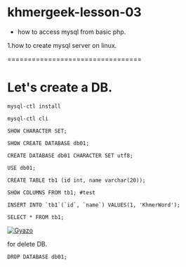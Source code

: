 # khmergeek-lesson-03

 - how to access mysql from basic php.

1.how to create mysql server on linux.


=================================
# Let's create a DB.


```
mysql-ctl install
```

```
mysql-ctl cli
```

```
SHOW CHARACTER SET;
```

```
SHOW CREATE DATABASE db01;
```

```
CREATE DATABASE db01 CHARACTER SET utf8;
```


```
USE db01;
```

```
CREATE TABLE tb1 (id int, name varchar(20));
```

```
SHOW COLUMNS FROM tb1; #test
```

```
INSERT INTO `tb1`(`id`, `name`) VALUES(1, 'KhmerWord');
```

```
SELECT * FROM tb1;
```

[![Gyazo](https://gyazo.com/42256f4126eb0b70ea073012c4363a89.png)](https://gyazo.com/42256f4126eb0b70ea073012c4363a89)


for delete DB.

```
DROP DATABASE db01;
```

